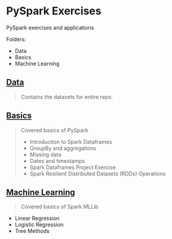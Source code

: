 # PySpark Exercises
PySpark exercises and applications

Folders:
* Data
* Basics
* Machine Learning

## [Data](https://github.com/eren-darici/pyspark-exercises/tree/master/data)
> Contains the datasets for entire repo.

## [Basics](https://github.com/eren-darici/pyspark-exercises/tree/master/Basics)
> Covered basics of PySpark
>   - Introduction to Spark Dataframes
>   - GroupBy and aggregations
>   - Missing data
>   - Dates and timestamps
>   - Spark Dataframes Project Exercise
>   - Spark Resilient Distributed Datasets (RDDs) Operations


## [Machine Learning](https://github.com/eren-darici/pyspark-exercises/tree/master/ML)
> Covered basics of Spark MLLib
- Linear Regression
- Logistic Regression
- Tree Methods